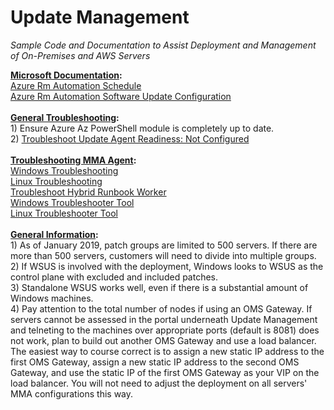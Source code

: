 # Update Management

<i>Sample Code and Documentation to Assist Deployment and Management of On-Premises and AWS Servers</i>

<b><u>Microsoft Documentation</u>:</b>
<br><a href="https://docs.microsoft.com/en-us/powershell/module/azurerm.automation/new-azurermautomationschedule?view=azurermps-6.13.0">Azure Rm Automation Schedule</a>
<br><a href="https://docs.microsoft.com/en-us/powershell/module/azurerm.automation/new-azurermautomationsoftwareupdateconfiguration?view=azurermps-6.13.0">Azure Rm Automation Software Update Configuration</a>
<br><br><b><u>General Troubleshooting</u>:</b><br>1) Ensure Azure Az PowerShell module is completely up to date.<br>2) <a href="https://www.youtube.com/watch?v=6fhvYSgQRwg">Troubleshoot Update Agent Readiness: Not Configured</a>
<br><br><b><u>Troubleshooting MMA Agent</u>:</b>
<br><a href="https://docs.microsoft.com/en-us/azure/automation/troubleshoot/update-agent-issues">Windows Troubleshooting</a> 
<br><a href="https://docs.microsoft.com/en-us/azure/automation/troubleshoot/update-agent-issues-linux">Linux Troubleshooting</a> 
<br><a href="https://docs.microsoft.com/en-us/azure/automation/troubleshoot/hybrid-runbook-worker">Troubleshoot Hybrid Runbook Worker</a>
<br><a href="https://www.powershellgallery.com/packages/Troubleshoot-WindowsUpdateAgentRegistration/1.0">Windows Troubleshooter Tool</a>
<br><a href="https://gallery.technet.microsoft.com/scriptcenter/Troubleshooting-utility-3bcbefe6">Linux Troubleshooter Tool</a>
<br><br><u><b>General Information</u>:</b>
<br>1) As of January 2019, patch groups are limited to 500 servers. If there are more than 500 servers, customers will need to divide into multiple groups.
<br>2) If WSUS is involved with the deployment, Windows looks to WSUS as the control plane with excluded and included patches.
<br>3) Standalone WSUS works well, even if there is a substantial amount of Windows machines.
<br>4) Pay attention to the total number of nodes if using an OMS Gateway. If servers cannot be assessed in the portal underneath Update Management and telneting to the machines over appropriate ports (default is 8081) does not work, plan to build out another OMS Gateway and use a load balancer. The easiest way to course correct is to assign a new static IP address to the first OMS Gateway, assign a new static IP address to the second OMS Gateway, and use the static IP of the first OMS Gateway as your VIP on the load balancer. You will not need to adjust the deployment on all servers' MMA configurations this way.

